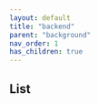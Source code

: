 ```yaml
---
layout: default
title: "backend"
parent: "background"
nav_order: 1
has_children: true
---
```


## List